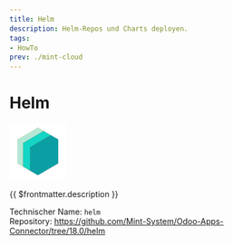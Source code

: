 ```yaml
---
title: Helm
description: Helm-Repos und Charts deployen.
tags:
- HowTo
prev: ./mint-cloud
---
```

# Helm
![icon_oms_box](attachments/icons_odoo_mint_system.png)

{{ $frontmatter.description }}

Technischer Name: `helm`\
Repository: <https://github.com/Mint-System/Odoo-Apps-Connector/tree/18.0/helm>
